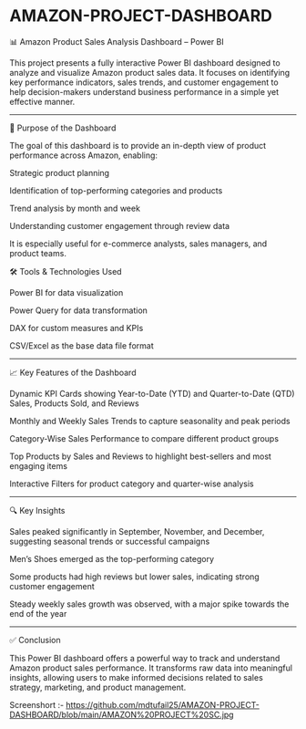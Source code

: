 # AMAZON-PROJECT-DASHBOARD 
📊 Amazon Product Sales Analysis Dashboard – Power BI

This project presents a fully interactive Power BI dashboard designed to analyze and visualize Amazon product sales data. It focuses on identifying key performance indicators,
sales trends, and customer engagement to help decision-makers understand business performance in a simple yet effective manner.

---

📌 Purpose of the Dashboard

The goal of this dashboard is to provide an in-depth view of product performance across Amazon, enabling:

Strategic product planning

Identification of top-performing categories and products

Trend analysis by month and week

Understanding customer engagement through review data


It is especially useful for e-commerce analysts, sales managers, and product teams.

🛠 Tools & Technologies Used

Power BI for data visualization

Power Query for data transformation

DAX for custom measures and KPIs

CSV/Excel as the base data file format

---

📈 Key Features of the Dashboard

Dynamic KPI Cards showing Year-to-Date (YTD) and Quarter-to-Date (QTD) Sales, Products Sold, and Reviews

Monthly and Weekly Sales Trends to capture seasonality and peak periods

Category-Wise Sales Performance to compare different product groups

Top Products by Sales and Reviews to highlight best-sellers and most engaging items

Interactive Filters for product category and quarter-wise analysis

---

🔍 Key Insights

Sales peaked significantly in September, November, and December, suggesting seasonal trends or successful campaigns

Men’s Shoes emerged as the top-performing category

Some products had high reviews but lower sales, indicating strong customer engagement

Steady weekly sales growth was observed, with a major spike towards the end of the year

---

✅ Conclusion

This Power BI dashboard offers a powerful way to track and understand Amazon product sales performance. It transforms raw data into meaningful insights, allowing users to make informed decisions related to sales strategy, marketing, and product management.

Screenshort :- https://github.com/mdtufail25/AMAZON-PROJECT-DASHBOARD/blob/main/AMAZON%20PROJECT%20SC.jpg
